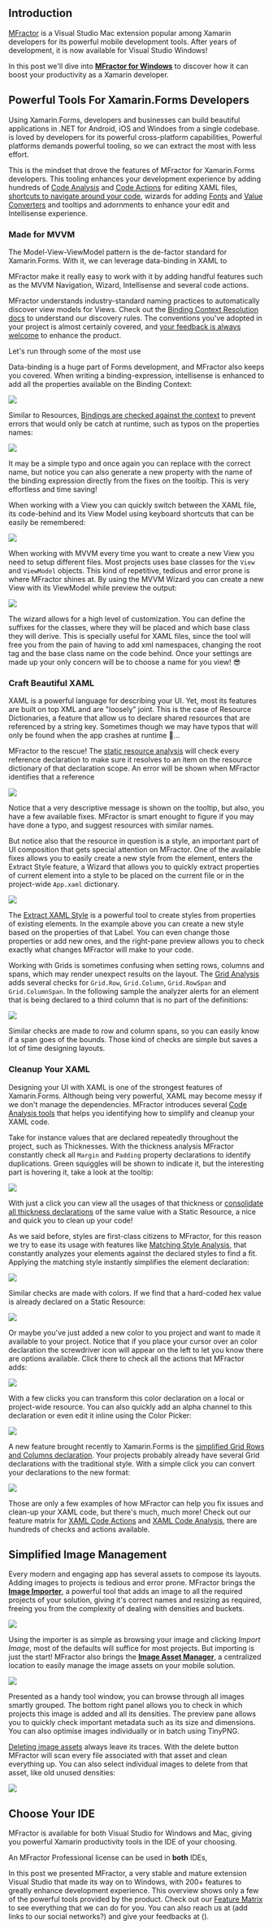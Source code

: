 
## Introduction

[MFractor](https://www.mfractor.com) is a Visual Studio Mac extension popular among Xamarin developers for its powerful mobile development tools. After years of development, it is now available for Visual Studio Windows!

In this post we'll dive into [**MFractor for Windows**](https://marketplace.visualstudio.com/items?itemName=MFractorPtyLtd.MFRACTOR-VS-WINDOWS) to discover how it can boost your productivity as a Xamarin developer.

## Powerful Tools For Xamarin.Forms Developers

Using Xamarin.Forms, developers and businesses can build beautiful applications in .NET for Android, iOS and Windoes from a single codebase.  is loved by developers for its powerful cross-platform capabilities, Powerful platforms demands powerful tooling, so we can extract the most with less effort.

This is the mindset that drove the features of MFractor for Xamarin.Forms developers. This tooling enhances your development experience by adding hundreds of [Code Analysis](https://docs.mfractor.com/feature-matrix/#xaml-code-analysis) and [Code Actions](https://docs.mfractor.com/feature-matrix/#xaml-code-actions) for editing XAML files, [shortcuts to navigate around your code](), wizards for adding [Fonts](https://docs.mfractor.com/fonts/importing-fonts/) and [Value Converters](https://docs.mfractor.com/xamarin-forms/value-converters/value-converter-wizard/) and tooltips and adornments to enhance your edit and Intellisense experience.

### Made for MVVM

The Model-View-ViewModel pattern is the de-factor standard for Xamarin.Forms. With it, we can leverage data-binding in XAML to



MFractor make it really easy to work with it by adding handful features such as the MVVM Navigation, Wizard, Intellisense and several code actions.

MFractor understands industry-standard naming practices to automatically discover view models for Views. Check out the [Binding Context Resolution docs](https://docs.mfractor.com/xamarin-forms/binding-context-resolution/overview/) to understand our discovery rules. The conventions you've adopted in your project is almost certainly covered, and [your feedback is always welcome](https://github.com/mfractor/mfractor-feedback/issues/new) to enhance the product.

Let's run through some of the most use

Data-binding is a huge part of Forms development, and MFractor also keeps you covered. When writing a binding-expression, intellisense is enhanced to add all the properties available on the Binding Context:

![](img/binding-intellisense.png)

Similar to Resources, [Bindings are checked against the context](https://docs.mfractor.com/xamarin-forms/working-with-viewmodels/data-binding-analysis/) to prevent errors that would only be catch at runtime, such as typos on the properties names:

![](img/binding-fix.png)

It may be a simple typo and once again you can replace with the correct name, but notice you can also generate a new property with the name of the binding expression directly from the fixes on the tooltip. This is very effortless and time saving!

When working with a View you can quickly switch between the XAML file, its code-behind and its View Model using keyboard shortcuts that can be easily be remembered:

![](img/mvvm-navigation.png)

When working with MVVM every time you want to create a new View you need to setup different files. Most projects uses base classes for the `View` and `ViewModel` objects. This kind of repetitive, tedious and error prone is where MFractor shines at. By using  the MVVM Wizard you can create a new View with its ViewModel while preview the output:

![](img/mvvm-wizard.png)

The wizard allows for a high level of customization. You can define the suffixes for the classes, where they will be placed and which base class they will derive. This is specially useful for XAML files, since the tool will free you from the pain of having to add xml namespaces, changing the root tag and the base class name on the code behind. Once your settings are made up your only concern will be to choose a name for you view! 😎

### Craft Beautiful XAML

XAML is a powerful language for describing your UI. Yet, most its features are built on top XML and are "loosely" joint. This is the case of Resource Dictionaries, a feature that allow us to declare shared resources that are referenced by a string key. Sometimes though we may have typos that will only be found when the app crashes at runtime 🤯...

MFractor to the rescue! The [static resource analysis](https://docs.mfractor.com/xamarin-forms/static-resources/analysis/) will check every reference declaration to make sure it resolves to an item on the resource dictionary of that declaration scope. An error will be shown when MFractor identifies that a reference

![](img/style-tooltip.png)

Notice that a very descriptive message is shown on the tooltip, but also, you have a few available fixes. MFractor is smart enought to figure if you may have done a typo, and suggest resources with similar names.

But notice also that the resource in question is a style, an important part of UI composition that gets special attention on MFractor. One of the available fixes allows you to easily create a new style from the element, enters the Extract Style feature, a Wizard that allows you to quickly extract properties of current element into a style to be placed on the current file or in the project-wide `App.xaml` dictionary.

![](img/extract-style.png)

The [Extract XAML Style](https://docs.mfractor.com/xamarin-forms/working-with-styles/extracting-styles/) is a powerful tool to create styles from properties of existing elements. In the example above you can create a new style based on the properties of that Label. You can even change those properties or add new ones, and the right-pane preview allows you to check exactly what changes MFractor will make to your code.

Working with Grids is sometimes confusing when setting rows, columns and spans, which may render unexpect results on the layout. The [Grid Analysis](https://docs.mfractor.com/xamarin-forms/grids/analysis/) adds several checks for `Grid.Row`, `Grid.Column`, `Grid.RowSpan` and `Grid.ColumnSpan`. In the following sample the analyzer alerts for an element that is being declared to a third column that is no part of the definitions:

![](img/grid-analysis-bounds.png)

Similar checks are made to row and column spans, so you can easily know if a span goes of the bounds. Those kind of checks are simple but saves a lot of time designing layouts.

### Cleanup Your XAML

Designing your UI with XAML is one of the strongest features of Xamarin.Forms. Although being very powerful, XAML may become messy if we don't manage the dependencies. MFractor introduces several [Code Analysis tools](https://docs.mfractor.com/feature-matrix/#code-analysis) that helps you identifying how to simplify and cleanup your XAML code.

Take for instance values that are declared repeatedly throughout the project, such as Thicknesses. With the thickness analysis MFractor constantly check all `Margin` and `Padding` property declarations to identify duplications. Green squiggles will be shown to indicate it, but the interesting part is hovering it, take a look at the tooltip:  

![](img/thickness-consolidation.png)

With just a click you can view all the usages of that thickness or [consolidate all thickness declarations](https://docs.mfractor.com/xamarin-forms/thicknesses/consolidation/) of the same value with a Static Resource, a nice and quick you to clean up your code!

As we said before, styles are first-class citizens to MFractor, for this reason we try to ease its usage with features like [Matching Style Analysis](https://docs.mfractor.com/xamarin-forms/working-with-styles/matching-style-analysis/#applying-a-matching-style), that constantly analyzes your elements against the declared styles to find a fit. Applying the matching style instantly simplifies the element declaration:

 ![](img/apply-style.gif)

Similar checks are made with colors. If we find that a hard-coded hex value is already declared on a Static Resource:

![](img/color-exists.png)

Or maybe you've just added a new color to you project and want to made it available to your project. Notice that if you place your cursor over an color declaration the screwdriver icon will appear on the left to let you know there are options available. Click there to check all the actions that MFractor adds:

![](img/color-actions.png)

With a few clicks you can transform this color declaration on a local or project-wide resource. You can also quickly add an alpha channel to this declaration or even edit it inline using the Color Picker:

![](img/color-picker.png)

 A new feature brought recently to Xamarin.Forms is the [simplified Grid Rows and Columns declaration](https://docs.mfractor.com/xamarin-forms/grids/shorthand-declaration-refactorings/). Your projects probably already have several Grid declarations with the traditional style. With a simple click you can convert your declarations to the new format:

![](img/convert-grid.gif)

Those are only a few examples of how MFractor can help you fix issues and clean-up your XAML code, but there's much, much more! Check out our feature matrix for [XAML Code Actions](https://docs.mfractor.com/feature-matrix/#xaml-code-actions) and [XAML Code Analysis](https://docs.mfractor.com/feature-matrix/#xaml-code-analysis), there are hundreds of checks and actions available.

## Simplified Image Management

Every modern and engaging app has several assets to compose its layouts. Adding images to projects is tedious and error prone. MFractor brings the [**Image Importer**](https://docs.mfractor.com/image-management/image-importer/), a powerful tool that adds an image to all the required projects of your solution, giving it's correct names and resizing as required, freeing you from the complexity of dealing with densities and buckets.

![](img/image-importer.png)

Using the importer is as simple as browsing your image and clicking _Import Image_, most of the defaults will suffice for most projects. But importing is just the start! MFractor also brings the [**Image Asset Manager**](https://docs.mfractor.com/image-management/image-importer/), a centralized location to easily manage the image assets on your mobile solution.

![](img/image-asset-manager.png)

Presented as a handy tool window, you can browse through all images smartly grouped. The bottom right panel allows you to check in which projects this image is added and all its densities. The preview pane allows you to quickly check important metadata such as its size and dimensions. You can also optimise images individually or in batch using TinyPNG.

[Deleting image assets](https://docs.mfractor.com/image-management/deleting-image-assets/) always leave its traces. With the delete button MFractor will scan every file associated with that asset and clean everything up. You can also select individual images to delete from that asset, like old unused densities:

 ![](img/image-delete.png)

## Choose Your IDE

MFractor is available for both Visual Studio for Windows and Mac, giving you powerful Xamarin productivity tools in the IDE of your choosing.

An MFractor Professional license can be used in **both** IDEs,

In this post we presented MFractor, a very stable and mature extension Visual Studio that made its way on to Windows, with 200+ features to greatly enhance development experience. This overview shows only a few of the powerful tools provided by the product. Check out our [Feature Matrix](https://docs.mfractor.com/feature-matrix/) to see everything that we can do for you. You can also reach us at (add links to our social networks?) and give your feedbacks at ().
